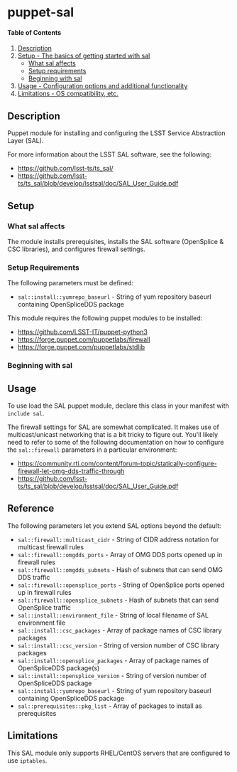 
# puppet-sal

#### Table of Contents

1. [Description](#description)
2. [Setup - The basics of getting started with sal](#setup)
    * [What sal affects](#what-sal-affects)
    * [Setup requirements](#setup-requirements)
    * [Beginning with sal](#beginning-with-sal)
3. [Usage - Configuration options and additional functionality](#usage)
4. [Limitations - OS compatibility, etc.](#limitations)

## Description

Puppet module for installing and configuring the LSST Service Abstraction Layer (SAL).

For more information about the LSST SAL software, see the following:

  * https://github.com/lsst-ts/ts_sal/
  * https://github.com/lsst-ts/ts_sal/blob/develop/lsstsal/doc/SAL_User_Guide.pdf

## Setup

### What sal affects

The module installs prerequisites, installs the SAL software (OpenSplice & CSC libraries), and configures firewall settings.

### Setup Requirements

The following parameters must be defined:

  * `sal::install::yumrepo_baseurl` - String of yum repository baseurl containing OpenSpliceDDS package

This module requires the following puppet modules to be installed:

  * https://github.com/LSST-IT/puppet-python3
  * https://forge.puppet.com/puppetlabs/firewall
  * https://forge.puppet.com/puppetlabs/stdlib

### Beginning with sal

## Usage

To use load the SAL puppet module, declare this class in your manifest with `include sal`.

The firewall settings for SAL are somewhat complicated. It makes use of multicast/unicast networking that is a bit tricky to figure out. You'll likely need to refer to some of the following documentation on how to configure the `sal::firewall` parameters in a particular environment:
* https://community.rti.com/content/forum-topic/statically-configure-firewall-let-omg-dds-traffic-through
* https://github.com/lsst-ts/ts_sal/blob/develop/lsstsal/doc/SAL_User_Guide.pdf

## Reference

The following parameters let you extend SAL options beyond the default:

  * `sal::firewall::multicast_cidr` - String of CIDR address notation for multicast firewall rules
  * `sal::firewall::omgdds_ports` - Array of OMG DDS ports opened up in firewall rules
  * `sal::firewall::omgdds_subnets` - Hash of subnets that can send OMG DDS traffic
  * `sal::firewall::opensplice_ports` - String of OpenSplice ports opened up in firewall rules
  * `sal::firewall::opensplice_subnets` - Hash of subnets that can send OpenSplice traffic
  * `sal::install::environment_file` - String of local filename of SAL environment file
  * `sal::install::csc_packages` - Array of package names of CSC library packages
  * `sal::install::csc_version` - String of version number of CSC library packages
  * `sal::install::opensplice_packages` - Array of package names of OpenSpliceDDS package(s)
  * `sal::install::opensplice_version` - String of version number of OpenSpliceDDS package
  * `sal::install::yumrepo_baseurl` - String of yum repository baseurl containing OpenSpliceDDS package
  * `sal::prerequisites::pkg_list` - Array of packages to install as prerequisites

## Limitations

This SAL module only supports RHEL/CentOS servers that are configured to use `iptables`.


